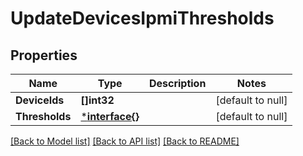 # UpdateDevicesIpmiThresholds

## Properties
Name | Type | Description | Notes
------------ | ------------- | ------------- | -------------
**DeviceIds** | **[]int32** |  | [default to null]
**Thresholds** | [***interface{}**](interface{}.md) |  | [default to null]

[[Back to Model list]](../README.md#documentation-for-models) [[Back to API list]](../README.md#documentation-for-api-endpoints) [[Back to README]](../README.md)



